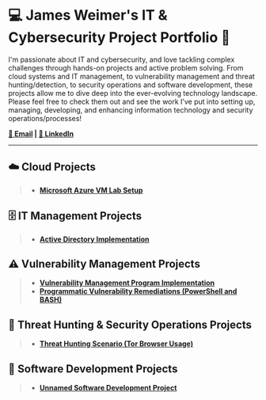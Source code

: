 # 💻 James Weimer's IT & Cybersecurity Project Portfolio 🔐

I'm passionate about IT and cybersecurity, and love tackling complex challenges through hands-on projects and active problem solving. From cloud systems and IT management, to vulnerability management and threat hunting/detection, to security operations and software development, these projects allow me to dive deep into the ever-evolving technology landscape. Please feel free to check them out and see the work I’ve put into setting up, managing, developing, and enhancing information technology and security operations/processes!

**[📧 Email](mailto:jamesdanielweimer@gmail.com) | [🔗 LinkedIn](https://www.linkedin.com)**

<hr/>

## ☁️ Cloud Projects
> - **[Microsoft Azure VM Lab Setup](https://www.github.com)**

## 🗄️ IT Management Projects
> - **[Active Directory Implementation](https://www.github.com)**

## ⚠️ Vulnerability Management Projects
> - **[Vulnerability Management Program Implementation](https://github.com/JDWeimer/Vulnerability-Management-Implementation/)**
> - **[Programmatic Vulnerability Remediations (PowerShell and BASH)](https://www.github.com)**

## 🚨 Threat Hunting & Security Operations Projects
> - **[Threat Hunting Scenario (Tor Browser Usage)](https://www.github.com)**

## 💾 Software Development Projects
> - **[Unnamed Software Development Project](https://www.github.com)**
